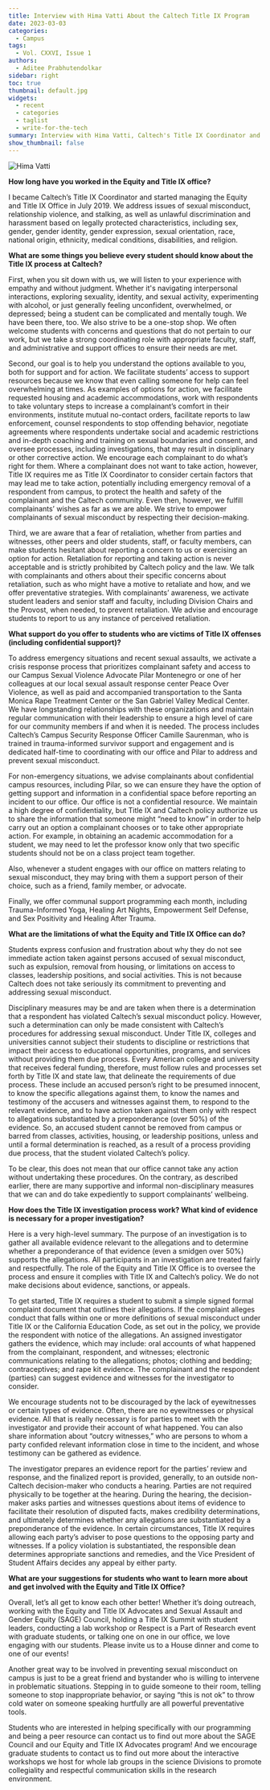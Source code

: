 ```yaml
---
title: Interview with Hima Vatti About the Caltech Title IX Program
date: 2023-03-03
categories:
  - Campus
tags:
  - Vol. CXXVI, Issue 1
authors:
  - Aditee Prabhutendolkar
sidebar: right
toc: true
thumbnail: default.jpg
widgets:
  - recent
  - categories
  - taglist
  - write-for-the-tech
summary: Interview with Hima Vatti, Caltech's Title IX Coordinator and Director of the Equity and Title IX Office.
show_thumbnail: false
---
```


![Hima Vatti](/img/2023/03/vatti.jpg)

**How long have you worked in the Equity and Title IX office?**


I became Caltech’s Title IX Coordinator and started managing the Equity and Title IX Office in July 2019.  We address issues of sexual misconduct, relationship violence, and stalking, as well as unlawful discrimination and harassment based on legally protected characteristics, including sex, gender, gender identity, gender expression, sexual orientation, race, national origin, ethnicity, medical conditions, disabilities, and religion.    


**What are some things you believe every student should know about the Title IX process at Caltech?**

First, when you sit down with us, we will listen to your experience with empathy and without judgment.  Whether it's navigating interpersonal interactions, exploring sexuality, identity, and sexual activity, experimenting with alcohol, or just generally feeling unconfident, overwhelmed, or depressed; being a student can be complicated and mentally tough.  We have been there, too.  We also strive to be a one-stop shop.  We often welcome students with concerns and questions that do not pertain to our work, but we take a strong coordinating role with appropriate faculty, staff, and administrative and support offices to ensure their needs are met.  


Second, our goal is to help you understand the options available to you, both for support and for action.  We facilitate students’ access to support resources because we know that even calling someone for help can feel overwhelming at times.  As examples of options for action, we facilitate requested housing and academic accommodations, work with respondents to take voluntary steps to increase a complainant’s comfort in their environments, institute mutual no-contact orders, facilitate reports to law enforcement, counsel respondents to stop offending behavior, negotiate agreements where respondents undertake social and academic restrictions and in-depth coaching and training on sexual boundaries and consent, and oversee processes, including investigations, that may result in disciplinary or other corrective action.  We encourage each complainant to do what’s right for them.  Where a complainant does not want to take action, however, Title IX requires me as Title IX Coordinator to consider certain factors that may lead me to take action, potentially including emergency removal of a respondent from campus, to protect the health and safety of the complainant and the Caltech community.  Even then, however, we fulfill complainants’ wishes as far as we are able.  We strive to empower complainants of sexual misconduct by respecting their decision-making.


Third, we are aware that a fear of retaliation, whether from parties and witnesses, other peers and older students, staff, or faculty members, can make students hesitant about reporting a concern to us or exercising an option for action.  Retaliation for reporting and taking action is never acceptable and is strictly prohibited by Caltech policy and the law. We talk with complainants and others about their specific concerns about retaliation, such as who might have a motive to retaliate and how, and we offer preventative strategies.  With complainants’ awareness, we activate student leaders and senior staff and faculty, including Division Chairs and the Provost, when needed, to prevent retaliation.  We advise and encourage students to report to us any instance of perceived retaliation.  


**What support do you offer to students who are victims of Title IX offenses (including confidential support)?**


To address emergency situations and recent sexual assaults, we activate a crisis response process that prioritizes complainant safety and access to our Campus Sexual Violence Advocate Pilar Montenegro or one of her colleagues at our local sexual assault response center Peace Over Violence, as well as paid and accompanied transportation to the Santa Monica Rape Treatment Center or the San Gabriel Valley Medical Center.  We have longstanding relationships with these organizations and maintain regular communication with their leadership to ensure a high level of care for our community members if and when it is needed.  The process includes Caltech’s Campus Security Response Officer Camille Saurenman, who is trained in trauma-informed survivor support and engagement and is dedicated half-time to coordinating with our office and Pilar to address and prevent sexual misconduct.  

For non-emergency situations, we advise complainants about confidential campus resources, including Pilar, so we can ensure they have the option of getting support and information in a confidential space before reporting an incident to our office.  Our office is not a confidential resource.  We maintain a high degree of confidentiality, but Title IX and Caltech policy authorize us to share the information that someone might “need to know” in order to help carry out an option a complainant chooses or to take other appropriate action.  For example, in obtaining an academic accommodation for a student, we may need to let the professor know only that two specific students should not be on a class project team together.  

Also, whenever a student engages with our office on matters relating to sexual misconduct, they may bring with them a support person of their choice, such as a friend, family member, or advocate.  

Finally, we offer communal support programming each month, including Trauma-Informed Yoga, Healing Art Nights, Empowerment Self Defense, and Sex Positivity and Healing After Trauma.


**What are the limitations of what the Equity and Title IX Office can do?**


Students express confusion and frustration about why they do not see immediate action taken against persons accused of sexual misconduct, such as expulsion, removal from housing, or limitations on access to classes, leadership positions, and social activities.  This is not because Caltech does not take seriously its commitment to preventing and addressing sexual misconduct.  


Disciplinary measures may be and are taken when there is a determination that a respondent has violated Caltech’s sexual misconduct policy. However, such a determination can only be made consistent with Caltech’s procedures for addressing sexual misconduct. Under Title IX, colleges and universities cannot subject their students to discipline or restrictions that impact their access to educational opportunities, programs, and services without providing them due process.  Every American college and university that receives federal funding, therefore, must follow rules and processes set forth by Title IX and state law, that delineate the requirements of due process.  These include an accused person’s right to be presumed innocent, to know the specific allegations against them, to know the names and testimony of the accusers and witnesses against them, to respond to the relevant evidence, and to have action taken against them only with respect to allegations substantiated by a preponderance (over 50%) of the evidence.  So, an accused student cannot be removed from campus or barred from classes, activities, housing, or leadership positions, unless and until a formal determination is reached, as a result of a process providing due process, that the student violated Caltech’s policy.


To be clear, this does not mean that our office cannot take any action without undertaking these procedures.  On the contrary, as described earlier, there are many supportive and informal non-disciplinary measures that we can and do take expediently to support complainants’ wellbeing.   


**How does the Title IX investigation process work? What kind of evidence is necessary for a proper investigation?**


Here is a very high-level summary.  The purpose of an investigation is to gather all available evidence relevant to the allegations and to determine whether a preponderance of that evidence (even a smidgen over 50%) supports the allegations.   All participants in an investigation are treated fairly and respectfully.  The role of the Equity and Title IX Office is to oversee the process and ensure it complies with Title IX and Caltech’s policy.  We do not make decisions about evidence, sanctions, or appeals. 


To get started, Title IX requires a student to submit a simple signed formal complaint document that outlines their allegations.  If the complaint alleges conduct that falls within one or more definitions of sexual misconduct under Title IX or the California Education Code, as set out in the policy, we provide the respondent with notice of the allegations.  An assigned investigator gathers the evidence, which may include: oral accounts of what happened from the complainant, respondent, and witnesses; electronic communications relating to the allegations; photos; clothing and bedding; contraceptives; and rape kit evidence.  The complainant and the respondent (parties) can suggest evidence and witnesses for the investigator to consider.  


We encourage students not to be discouraged by the lack of eyewitnesses or certain types of evidence.  Often, there are no eyewitnesses or physical evidence.  All that is really necessary is for parties to meet with the investigator and provide their account of what happened.  You can also share information about “outcry witnesses,” who are persons to whom a party confided relevant information close in time to the incident, and whose testimony can be gathered as evidence.   


The investigator prepares an evidence report for the parties’ review and response, and the finalized report is provided, generally, to an outside non-Caltech decision-maker who conducts a hearing.  Parties are not required physically to be together at the hearing.  During the hearing, the decision-maker asks parties and witnesses questions about items of evidence to facilitate their resolution of disputed facts, makes credibility determinations, and ultimately determines whether any allegations are substantiated by a preponderance of the evidence.  In certain circumstances, Title IX requires allowing each party’s adviser to pose questions to the opposing party and witnesses.  If a policy violation is substantiated, the responsible dean determines appropriate sanctions and remedies, and the Vice President of Student Affairs decides any appeal by either party.   


**What are your suggestions for students who want to learn more about and get involved with the Equity and Title IX Office?**


Overall, let’s all get to know each other better!  Whether it’s doing outreach, working with the Equity and Title IX Advocates and Sexual Assault and Gender Equity (SAGE) Council, holding a Title IX Summit with student leaders, conducting a lab workshop or Respect is a Part of Research event with graduate students, or talking one on one in our office, we love engaging with our students. Please invite us to a House dinner and come to one of our events!  


Another great way to be involved in preventing sexual misconduct on campus is just to be a great friend and bystander who is willing to intervene in problematic situations.  Stepping in to guide someone to their room, telling someone to stop inappropriate behavior, or saying “this is not ok” to throw cold water on someone speaking hurtfully are all powerful preventative tools.


Students who are interested in helping specifically with our programming and being a peer resource can contact us to find out more about the SAGE Council and our Equity and Title IX Advocates program!  And we encourage graduate students to contact us to find out more about the interactive workshops we host for whole lab groups in the science Divisions to promote collegiality and respectful communication skills in the research environment.  
 